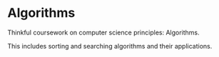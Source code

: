 # Algorithms

Thinkful coursework on computer science principles: Algorithms.

This includes sorting and searching algorithms and their
applications.  
